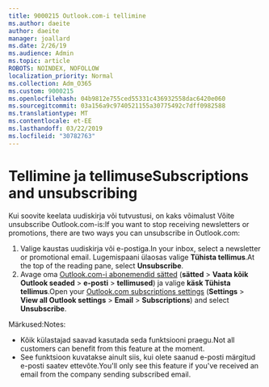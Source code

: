 ```yaml
---
title: 9000215 Outlook.com-i tellimine
ms.author: daeite
author: daeite
manager: joallard
ms.date: 2/26/19
ms.audience: Admin
ms.topic: article
ROBOTS: NOINDEX, NOFOLLOW
localization_priority: Normal
ms.collection: Adm_O365
ms.custom: 9000215
ms.openlocfilehash: 04b9812e755ced55331c436932558dac6420e060
ms.sourcegitcommit: 03a156a9c9740521155a30775492c7dff0982588
ms.translationtype: MT
ms.contentlocale: et-EE
ms.lasthandoff: 03/22/2019
ms.locfileid: "30782763"
---
```

# <a name="subscriptions-and-unsubscribing"></a><span data-ttu-id="3f83f-102">Tellimine ja tellimuse</span><span class="sxs-lookup"><span data-stu-id="3f83f-102">Subscriptions and unsubscribing</span></span>

<span data-ttu-id="3f83f-103">Kui soovite keelata uudiskirja või tutvustusi, on kaks võimalust Võite unsubscribe Outlook.com-is:</span><span class="sxs-lookup"><span data-stu-id="3f83f-103">If you want to stop receiving newsletters or promotions, there are two ways you can unsubscribe in Outlook.com:</span></span>

1. <span data-ttu-id="3f83f-104">Valige kaustas uudiskirja või e-postiga.</span><span class="sxs-lookup"><span data-stu-id="3f83f-104">In your inbox, select a newsletter or promotional email.</span></span> <span data-ttu-id="3f83f-105">Lugemispaani ülaosas valige **Tühista tellimus**.</span><span class="sxs-lookup"><span data-stu-id="3f83f-105">At the top of the reading pane, select **Unsubscribe**.</span></span>
2. <span data-ttu-id="3f83f-106">Avage oma [Outlook.com-i abonemendid sätted](https://outlook.live.com/mail/options/mail/brandsSubscriptions) (**sätted** > **Vaata kõik Outlook seaded** > **e-posti** > **tellimused**) ja valige **käsk Tühista tellimus**.</span><span class="sxs-lookup"><span data-stu-id="3f83f-106">Open your [Outlook.com subscriptions settings](https://outlook.live.com/mail/options/mail/brandsSubscriptions) (**Settings** > **View all Outlook settings** > **Email** > **Subscriptions**) and select **Unsubscribe**.</span></span>

<span data-ttu-id="3f83f-107">Märkused:</span><span class="sxs-lookup"><span data-stu-id="3f83f-107">Notes:</span></span>

- <span data-ttu-id="3f83f-108">Kõik külastajad saavad kasutada seda funktsiooni praegu.</span><span class="sxs-lookup"><span data-stu-id="3f83f-108">Not all customers can benefit from this feature at the moment.</span></span>
- <span data-ttu-id="3f83f-109">See funktsioon kuvatakse ainult siis, kui olete saanud e-posti märgitud e-posti saatev ettevõte.</span><span class="sxs-lookup"><span data-stu-id="3f83f-109">You'll only see this feature if you've received an email from the company sending subscribed email.</span></span>